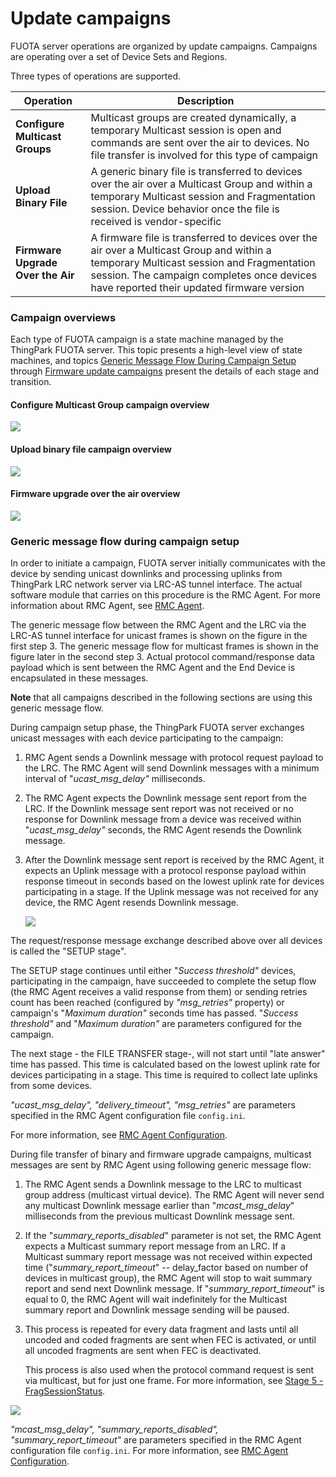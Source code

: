 # Update campaigns

FUOTA server operations are organized by update campaigns. Campaigns are
operating over a set of Device Sets and Regions.

Three types of operations are supported.

| Operation                         | Description                                                  |
| --------------------------------- | ------------------------------------------------------------ |
| **Configure Multicast Groups**    | Multicast groups are created dynamically, a temporary Multicast session is open and commands are sent over the air to devices. No file transfer is involved for this type of campaign |
| **Upload Binary File**            | A generic binary file is transferred to devices over the air over a Multicast Group and within a temporary Multicast session and Fragmentation session. Device behavior once the file is received is vendor-specific |
| **Firmware Upgrade Over the Air** | A firmware file is transferred to devices over the air over a Multicast Group and within a temporary Multicast session and Fragmentation session. The campaign completes once devices have reported their updated firmware version |

### Campaign overviews

Each type of FUOTA campaign is a state machine managed by the ThingPark
FUOTA server. This topic presents a high-level view of state machines,
and topics [Generic Message Flow During Campaign Setup](/FUOTA-functionalities/FUOTA-update-campaigns/#generic-message-flow-during-campaign-setup) through [Firmware update campaigns](/FUOTA-functionalities/FUOTA-update-campaigns/firmware-update-campaign/) present the details of each stage and
transition.

#### Configure Multicast Group campaign overview

![](./images/image005.jpg)

#### Upload binary file campaign overview

![](./images/image006.jpg)

#### Firmware upgrade over the air overview

![](./images/image007.jpg)

### Generic message flow during campaign setup

In order to initiate a campaign, FUOTA server initially communicates
with the device by sending unicast downlinks and processing uplinks from
ThingPark LRC network server via LRC-AS tunnel interface. The actual
software module that carries on this procedure is the RMC Agent. For
more information about RMC Agent, see [RMC Agent](/FUOTA-server-architecture/RMC-agent/).

The generic message flow between the RMC Agent and the LRC via the
LRC-AS tunnel interface for unicast frames is shown on the figure in the first step 3. The
generic message flow for multicast frames is shown in the figure later in the second step 3. Actual
protocol command/response data payload which is sent between the RMC
Agent and the End Device is encapsulated in these messages.

**Note** that all campaigns described in the following sections are
using this generic message flow.

During campaign setup phase, the ThingPark FUOTA server exchanges
unicast messages with each device participating to the campaign:

1. RMC Agent sends a Downlink message with protocol request payload to the LRC. The RMC Agent will send Downlink messages with a minimum interval of "*ucast_msg_delay"*  milliseconds.

2. The RMC Agent expects the Downlink message sent report from the LRC. If the Downlink message sent report was not received or no response for Downlink message from a device was received within "*ucast_msg_delay"* seconds, the RMC Agent resends the Downlink message.

3. After the Downlink message sent report is received by the RMC Agent, it expects an Uplink message with a protocol response payload within response timeout in
   seconds based on the lowest uplink rate for devices participating in a stage. If the Uplink message was not received for any device, the RMC Agent resends Downlink message.

   ![](./images/img8.png)

The request/response message exchange described above over all devices
is called the "SETUP stage".

The SETUP stage continues until either "*Success threshold"* devices,
participating in the campaign, have succeeded to complete the setup
flow (the RMC Agent receives a valid response from them) or sending
retries count has been reached (configured by *"msg_retries"*
property) or campaign's "*Maximum duration"* seconds time has passed.
"*Success threshold"* and "*Maximum duration"* are parameters
configured for the campaign.

The next stage - the FILE TRANSFER stage-, will not start until "late
answer" time has passed. This time is calculated based on the lowest
uplink rate for devices participating in a stage. This time is
required to collect late uplinks from some devices.

*"ucast_msg_delay", "delivery_timeout", "msg_retries"* are parameters
specified in the RMC Agent configuration file `config.ini`.

For more information, see [RMC Agent Configuration](/FUOTA-server-configuration-logging/RMC-agent-configuration/).

During file transfer of binary and firmware upgrade campaigns, multicast
messages are sent by RMC Agent using following generic message flow:

1. The RMC Agent sends a Downlink message to the LRC to multicast group address (multicast virtual device). The RMC Agent will never send any multicast Downlink message earlier than "*mcast_msg_delay*" milliseconds from the previous multicast Downlink message sent.

2. If the "*summary_reports_disabled*" parameter is not set, the RMC Agent expects a Multicast summary report message from an LRC. If a Multicast summary report message was not received within expected time ("*summary_report_timeout*" -- delay_factor based on number
   of devices in multicast group), the RMC Agent will stop to wait summary report and send next Downlink message. If "*summary_report_timeout*" is equal to 0, the RMC Agent will wait
   indefinitely for the Multicast summary report and Downlink message sending will be paused.

3. This process is repeated for every data fragment and lasts until all uncoded and coded fragments are sent when FEC is activated, or until all uncoded fragments are sent when FEC is deactivated.

   This process is also used when the protocol command request is sent via multicast, but for just one frame. For more information, see [Stage 5 - FragSessionStatus](/FUOTA-functionalities/FUOTA-update-campaigns/binary-transfer-campaign/#stage-5-fragsessionstatus).

![](images/img9.png)

*"mcast_msg_delay", "summary_reports_disabled", "summary_report_timeout"*  are parameters specified in the RMC Agent configuration file `config.ini`. For more information, see [RMC Agent Configuration](/FUOTA-server-configuration-logging/RMC-agent-configuration/).
